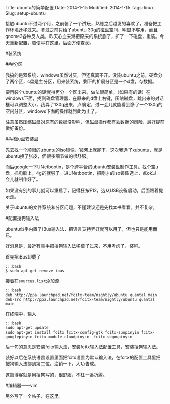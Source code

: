 Title: ubuntu的简单配置
Date: 2014-1-15
Modified: 2014-1-15
Tags: linux
Slug: setup-ubuntu

接触ubuntu不过两个月，之前装了一个试玩，熟练之后越发的喜欢了，准备把工作环境迁移过来。不过之前只给了ubuntu 30g的磁盘空间，明显不够用，而且gnome3各种反人类，昨天心血来潮把原来的系统删了，扩了一下磁盘，重装。今天重新配置，顺便写在这里，后面方便查阅。

#装系统

###分区

我搞的是双系统，windows虽然讨厌，但还真离不开。没装ubuntu之前，硬盘分了两个区，c盘是主分区，用来装系统，剩下的扩展分区是一个d盘，存数据。

要再装个ubuntu的话就得再分一个区出来，做法很简单，（如果有的话）在windows下面，找到磁盘管理器，在原来的d盘上右键，压缩磁盘，跳出来的对话框可以调整大小，我弄了130g出来，点确定，过一会儿就能看到多了一个130g的空闲分区，windows下面的操作就到此为止了。

注意虽然压缩磁盘对原有的数据没影响，但磁盘操作都有丢数据的风险，最好提前做好备份。



###做u盘安装盘

先去找一个顺眼的ubuntu的iso镜像，官网上就能下，这次我选了xubuntu，就是ubuntu换了张皮，但很多细节做的很舒服。

而后google一下UNetbootin，是个跨平台的ubuntu安装盘制作工具。找个空u盘，插电脑上，4g的就够了。进UNetbootin，把刚才的iso镜像选上，点ok过一会儿就制作好了。

如果没有别的事儿就可以重启了，记得狂按F12，选从USB设备启动，后面跟着提示走。

关于ubuntu的文件系统和分区问题，不懂建议还是先找本书看看，并不复杂。

#配置搜狗输入法

ubuntu似乎内置了iBus输入法，把语言支持弄好就可以用了，但也只是能用而已。

好消息是，最近有高手把搜狗输入法移植了过来，不用考虑了，装吧。


首先把iBus卸载了

    :::bash
	$ sudo apt-get remove ibus

接着在`sources.list`添加源

    :::bash
	deb http://ppa.launchpad.net/fcitx-team/nightly/ubuntu quantal main 
	deb-src http://ppa.launchpad.net/fcitx-team/nightly/ubuntu quantal main 

在终端中，输入

    :::bash
	sudo apt-get update
	sudo apt-get install fcitx fcitx-config-gtk fcitx-sunpinyin fcitx-googlepinyin fcitx-module-cloudpinyin  fcitx-sogoupinyin

后一句的意思是安装fcitx输入法，安装fcitx输入法配置工具，安装搜狗输入法。

装好以后在系统语言设置里面把fcitx设置为默认输入法，在fcitx的配置工具里把搜狗输入法挪到第二位。注销一下，大功告成。

这篇博客就是用搜狗写的，很舒服，不枉一番折腾。


#编辑器——vim

另外写了一个帖子，在[这里]({filename}../linux/setupvim.md)。

